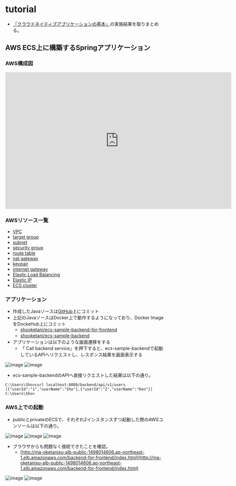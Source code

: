 # tutorial
- [「クラウドネイティブアプリケーションの基本」](https://news.mynavi.jp/techplus/series/AWS/)の実施結果を取りまとめる。

## AWS ECS上に構築するSpringアプリケーション

### AWS構成図
<iframe src="https://nttdatajpprod-my.sharepoint.com/personal/sho_oketani_jp_nttdata_com/_layouts/15/Doc.aspx?sourcedoc={a3fc9b2e-764e-4926-90ef-85352722e1fb}&amp;action=embedview&amp;wdAr=1.7777777777777777" width="714px" height="432px" frameborder="0">これは、<a target="_blank" href="https://office.com/webapps">Office</a> の機能を利用した、<a target="_blank" href="https://office.com">Microsoft Office</a> の埋め込み型のプレゼンテーションです。</iframe>

### AWSリソース一覧
- [VPC](https://shooketani.github.io/note/tutorial/vpc)
- [target group](https://shooketani.github.io/note/tutorial/tg)
- [subnet](https://shooketani.github.io/note/tutorial/subnet)
- [security group](https://shooketani.github.io/note/tutorial/sg)
- [route table](https://shooketani.github.io/note/tutorial/routetable)
- [nat gateway](https://shooketani.github.io/note/tutorial/natgw)
- [keypair](https://shooketani.github.io/note/tutorial/keypair)
- [internet gateway](https://shooketani.github.io/note/tutorial/igw)
- [Elastic Load Balancing](https://shooketani.github.io/note/tutorial/elb)
- [Elastic IP](https://shooketani.github.io/note/tutorial/eip)
- [ECS cluster](https://shooketani.github.io/note/tutorial/ecs)

### アプリケーション
- 作成したJavaソースは[GitHub](https://github.com/shooketani/ecs-sample)上にコミット
- 上記のJavaソースはDocker上で動作するようになっており、Docker ImageをDockeHub上にコミット
  - [shooketani/ecs-sample-backend-for-frontend](https://hub.docker.com/repository/docker/shooketani/ecs-sample-backend-for-frontend)
  - [shooketani/ecs-sample-backend](https://hub.docker.com/repository/docker/shooketani/ecs-sample-backend)　
- アプリケーションは以下のような画面遷移をする
  - 「 Call backend service」を押下すると、ecs-sample-backendで起動しているAPIへリクエストし、レスポンス結果を画面表示する

![image](https://user-images.githubusercontent.com/116000206/207867749-0e3f5536-793c-450f-af16-957cb08e4572.png)
![image](https://user-images.githubusercontent.com/116000206/207867764-9d7be5f0-5fe1-459f-944a-faf1b8a6cec3.png)

- ecs-sample-backendのAPIへ直接リクエストした結果は以下の通り。

```
C:\Users\Sho>curl localhost:8080/backend/api/v1/users
[{"userId":"1","userName":"Sho"},{"userId":"2","userName":"Ken"}]
C:\Users\Sho>
```


### AWS上での起動
- publicとprivateのECSで、それぞれ2インスタンスずつ起動した際のAWSコンソールは以下の通り。

![image](https://user-images.githubusercontent.com/116000206/208639699-5c755bdf-9d66-41be-afbc-159affb62bf6.png)
![image](https://user-images.githubusercontent.com/116000206/208640068-cba36dce-c5f7-49c5-9c54-566ebec4b466.png)
![image](https://user-images.githubusercontent.com/116000206/208640191-52651968-51e5-43bb-9e1e-70da83b70ebc.png)

- ブラウザからも問題なく接続できたことを確認。
  - [http://ma-oketanisu-alb-public-1498014606.ap-northeast-1.elb.amazonaws.com/backend-for-frontend/index.html](http://ma-oketanisu-alb-public-1498014606.ap-northeast-1.elb.amazonaws.com/backend-for-frontend/index.html)
  
![image](https://user-images.githubusercontent.com/116000206/208640388-d4275c15-899c-4840-a811-50d932c80195.png)
![image](https://user-images.githubusercontent.com/116000206/208640415-59fc6dd8-ed65-4249-b244-6f0860ec6963.png)



